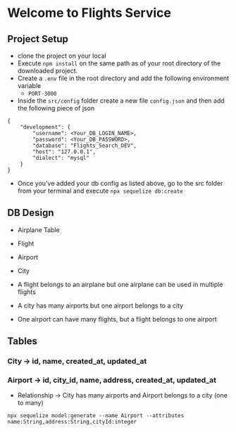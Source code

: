 # Welcome to Flights Service

## Project Setup
- clone the project on your local
- Execute `npm install` on the same path as of your root directory of the downloaded project.
- Create a `.env` file in the root directory and add the following environment variable
    - `PORT-3000`
- Inside the `src/config` folder create a new file `config.json` and then add the following piece of json

```
{
    "development": {
        "username": <Your_DB_LOGIN_NAME>,
        "password": <Your_DB_PASSWORD>,
        "database": "Flights_Search_DEV",
        "host": "127.0.0.1",
        "dialect": "mysql"
    }
}
```
- Once you've added your db config as listed above, go to the src folder from your terminal and execute `npx sequelize db:create`

## DB Design
- Airplane Table
- Flight
- Airport
- City

- A flight belongs to an airplane but one airplane can be used in multiple flights
- A city has many airports but one airport belongs to a city
- One airport can have many flights, but a flight belongs to one airport 

## Tables

### City -> id, name, created_at, updated_at
### Airport -> id, city_id, name, address, created_at, updated_at 
- Relationship -> City has many airports and Airport belongs to a city (one to many)
```
npx sequelize model:generate --name Airport --attributes name:String,address:String,cityId:integer
```
